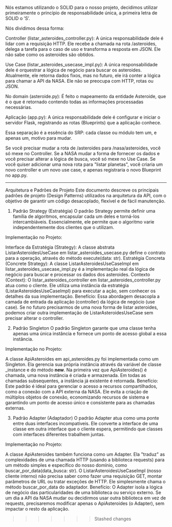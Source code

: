 Nós estamos utilizando o SOLID para o nosso projeto, decidimos utilizar primeiramente o princípio de responsabilidade única, a primeira letra de SOLID o ’S’.

Nós dividimos dessa forma:

Controller (listar_asteroides_controller.py): A única responsabilidade dele é lidar com a requisição HTTP. Ele recebe a chamada na rota /asteroides, delega a tarefa para o caso de uso e transforma a resposta em JSON. Ele não sabe como os asteroides são obtidos.

Use Case (listar_asteroides_usecase_impl.py): A única responsabilidade dele é orquestrar a lógica de negócio para buscar os asteroides. Atualmente, ele retorna dados fixos, mas no futuro, ele irá conter a lógica para chamar a API da NASA. Ele não se preocupa com HTTP, rotas ou JSON.

No domain (asteroide.py): É feito o mapeamento da entidade Asteroide, que é o que é retornado contendo todas as informações processadas necessárias.

Aplicação (app.py): A única responsabilidade dele é configurar e iniciar o servidor Flask, registrando as rotas (Blueprints) que a aplicação conhece.

Essa separação é a essência do SRP: cada classe ou módulo tem um, e apenas um, motivo para mudar.

Se você precisar mudar a rota de /asteroides para /nasa/asteroides, você só mexe no Controller.
Se a NASA mudar a forma de fornecer os dados e você precisar alterar a lógica de busca, você só mexe no Use Case.
Se você quiser adicionar uma nova rota para "listar planetas", você criaria um novo controller e um novo use case, e apenas registraria o novo Blueprint no app.py.

-----------
Arquitetura e Padrões de Projeto
Este documento descreve os principais padrões de projeto (Design Patterns) utilizados na arquitetura da API, com o objetivo de garantir um código desacoplado, flexível e de fácil manutenção.

1. Padrão Strategy (Estratégia)
O padrão Strategy permite definir uma família de algoritmos, encapsular cada um deles e torná-los intercambiáveis. Essencialmente, ele permite que o algoritmo varie independentemente dos clientes que o utilizam.

Implementação no Projeto:

Interface da Estratégia (Strategy): A classe abstrata ListarAsteroidesUseCase em listar_asteroides_usecase.py define o contrato para a operação, através do método execute(data: str).
Estratégia Concreta (Concrete Strategy): A classe ListarAsteroidesUseCaseImpl em listar_asteroides_usecase_impl.py é a implementação real da lógica de negócio para buscar e processar os dados dos asteroides.
Contexto (Context): O listar_asteroides_controller em listar_asteroides_controller.py atua como o cliente. Ele utiliza uma instância da estratégia (ListarAsteroidesUseCaseImpl) para executar a ação, sem conhecer os detalhes da sua implementação.
Benefício: Essa abordagem desacopla a camada de entrada da aplicação (controller) da lógica de negócio (use case). Se no futuro precisarmos de uma nova forma de listar asteroides, podemos criar outra implementação de ListarAsteroidesUseCase sem precisar alterar o controller.

2. Padrão Singleton
O padrão Singleton garante que uma classe tenha apenas uma única instância e fornece um ponto de acesso global a essa instância.

Implementação no Projeto:

A classe ApiAsteroides em api_asteroides.py foi implementada como um Singleton.
Ela gerencia sua própria instância através da variável de classe _instance e do método __new__. Na primeira vez que ApiAsteroides() é chamada, uma nova instância é criada e armazenada. Em todas as chamadas subsequentes, a instância já existente é retornada.
Benefício: Este padrão é ideal para gerenciar o acesso a recursos compartilhados, como a conexão com a API externa da NASA. Ele evita a criação de múltiplos objetos de conexão, economizando recursos de sistema e garantindo um ponto de acesso único e consistente para as chamadas externas.

3. Padrão Adapter (Adaptador)
O padrão Adapter atua como uma ponte entre duas interfaces incompatíveis. Ele converte a interface de uma classe em outra interface que o cliente espera, permitindo que classes com interfaces diferentes trabalhem juntas.

Implementação no Projeto:

A classe ApiAsteroides também funciona como um Adapter. Ela "traduz" as complexidades de uma chamada HTTP (usando a biblioteca requests) para um método simples e específico do nosso domínio, como buscar_por_data(data_busca: str).
O ListarAsteroidesUseCaseImpl (nosso cliente interno) não precisa saber como fazer uma requisição GET, montar parâmetros de URL ou tratar exceções de HTTP. Ele simplesmente chama o método buscar_por_data do adaptador.
Benefício: O Adapter isola a lógica de negócio das particularidades de uma biblioteca ou serviço externo. Se um dia a API da NASA mudar ou decidirmos usar outra biblioteca em vez de requests, precisaremos modificar apenas o ApiAsteroides (o Adapter), sem impactar o resto da aplicação.

>>>>>>> Stashed changes
